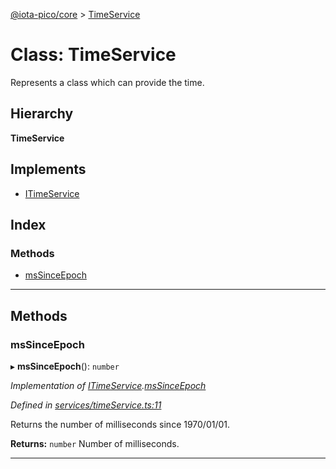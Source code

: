 [@iota-pico/core](../README.md) > [TimeService](../classes/timeservice.md)

# Class: TimeService

Represents a class which can provide the time.

## Hierarchy

**TimeService**

## Implements

* [ITimeService](../interfaces/itimeservice.md)

## Index

### Methods

* [msSinceEpoch](timeservice.md#mssinceepoch)

---

## Methods

<a id="mssinceepoch"></a>

###  msSinceEpoch

▸ **msSinceEpoch**(): `number`

*Implementation of [ITimeService](../interfaces/itimeservice.md).[msSinceEpoch](../interfaces/itimeservice.md#mssinceepoch)*

*Defined in [services/timeService.ts:11](https://github.com/iota-pico/core/blob/86c99bb/src/services/timeService.ts#L11)*

Returns the number of milliseconds since 1970/01/01.

**Returns:** `number`
Number of milliseconds.

___

